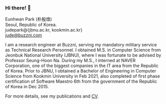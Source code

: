 ### Hi there! 👋

Eunhwan Park (朴殷煥) <br >
Seoul, Republic of Korea. <br >
judepark@{jbnu.ac.kr, kookmin.ac.kr} <br >
jude@buzzni.com

I am a research engineer at Buzzni, serving my mandatory military service as Technical Research Personnel. I obtained M.S. in Computer Science from Jeonbuk National University (JBNU), where I was fortunate to be advised by Professor Seung-Hoon Na. During my M.S., I interned at NAVER Corporation, one of the biggest companies in the IT area from the Republic of Korea. Prior to JBNU, I obtained a Bachelor of Engineering in Computer Science from Kookmin University in Feb 2021, also completed of first phase certification of Software Maestro 6th from the government of the Republic of Korea in Dec 2015.

For more details, see my publications and [CV](https://judepark96.github.io/data/eunhwanpark_cv.pdf).
